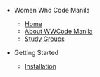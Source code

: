 - Women Who Code Manila
    - [Home](/)
    - [About WWCode Manila](about.md)
    - [Study Groups](study_groups.md)

- Getting Started
    - [Installation](installation_guide.md)